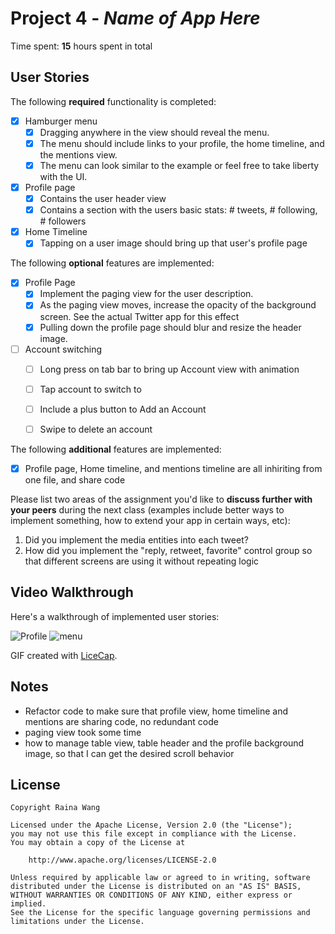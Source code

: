 # Project 4 - *Name of App Here*

Time spent: **15** hours spent in total

## User Stories

The following **required** functionality is completed:

- [x] Hamburger menu
   - [x] Dragging anywhere in the view should reveal the menu.
   - [x] The menu should include links to your profile, the home timeline, and the mentions view.
   - [x] The menu can look similar to the example or feel free to take liberty with the UI.
- [x] Profile page
   - [x] Contains the user header view
   - [x] Contains a section with the users basic stats: # tweets, # following, # followers
- [x] Home Timeline
   - [x] Tapping on a user image should bring up that user's profile page

The following **optional** features are implemented:

- [x] Profile Page
   - [x] Implement the paging view for the user description.
   - [x] As the paging view moves, increase the opacity of the background screen. See the actual Twitter app for this effect
   - [x] Pulling down the profile page should blur and resize the header image.
- [ ] Account switching
   - [ ] Long press on tab bar to bring up Account view with animation
   - [ ] Tap account to switch to
   - [ ] Include a plus button to Add an Account
   - [ ] Swipe to delete an account


The following **additional** features are implemented:

- [x] Profile page, Home timeline, and mentions timeline are all inhiriting from one file, and share code

Please list two areas of the assignment you'd like to **discuss further with your peers** during the next class (examples include better ways to implement something, how to extend your app in certain ways, etc):

  1. Did you implement the media entities into each tweet? 
  2. How did you implement the "reply, retweet, favorite" control group so that different screens are using it without repeating logic


## Video Walkthrough

Here's a walkthrough of implemented user stories:

<img src='https://i.imgur.com/6VvjmQu.gif' title='Profile' width='' alt='Profile' />
<img src='https://user-images.githubusercontent.com/5446130/31323563-564d13d2-ac5e-11e7-9dba-b46e4f0fda83.gif' title='menu' width='' alt='menu' />

GIF created with [LiceCap](http://www.cockos.com/licecap/).

## Notes

- Refactor code to make sure that profile view, home timeline and mentions are sharing code, no redundant code
- paging view took some time
- how to manage table view, table header and the profile background image, so that I can get the desired scroll behavior

## License

    Copyright Raina Wang

    Licensed under the Apache License, Version 2.0 (the "License");
    you may not use this file except in compliance with the License.
    You may obtain a copy of the License at

        http://www.apache.org/licenses/LICENSE-2.0

    Unless required by applicable law or agreed to in writing, software
    distributed under the License is distributed on an "AS IS" BASIS,
    WITHOUT WARRANTIES OR CONDITIONS OF ANY KIND, either express or implied.
    See the License for the specific language governing permissions and
    limitations under the License.

